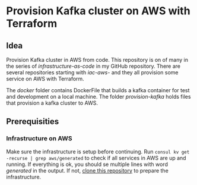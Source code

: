 # Provision Kafka cluster on AWS with Terraform

## Idea

Provision Kafka cluster in AWS from code. This repository is on of many in the series of *infrastructure-as-code* in my GitHub repository. There are several repositories starting with *iac-aws-* and they all provision some service on AWS with Terraform.

The *docker* folder contains DockerFile that builds a kafka container for test and development on a local machine. The folder *provision-kafka* holds files that provision a kafka cluster to AWS.

## Prerequisities

### Infrastructure on AWS

Make sure the infrastructure is setup before continuing. Run `consul kv get -recurse | grep aws/generated` to check if all services in AWS are up and running. If everything is ok, you should se multiple lines with word *generated* in the output. If not, [clone this repository](https://github.com/markokole/iac-aws-vpc) to prepare the infrastructure.
